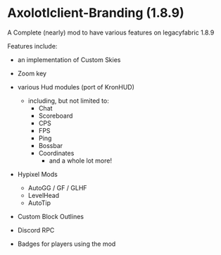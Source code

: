 # Axolotlclient-Branding (1.8.9)

A Complete (nearly) mod to have various features on legacyfabric 1.8.9

Features include:
- an implementation of Custom Skies
- Zoom key
- various Hud modules (port of KronHUD)
  - including, but not limited to:
    - Chat
    - Scoreboard
    - CPS
    - FPS
    - Ping
    - Bossbar
    - Coordinates
      - and a whole lot more!
  
- Hypixel Mods
  - AutoGG / GF / GLHF
  - LevelHead
  - AutoTip

- Custom Block Outlines
- Discord RPC
- Badges for players using the mod